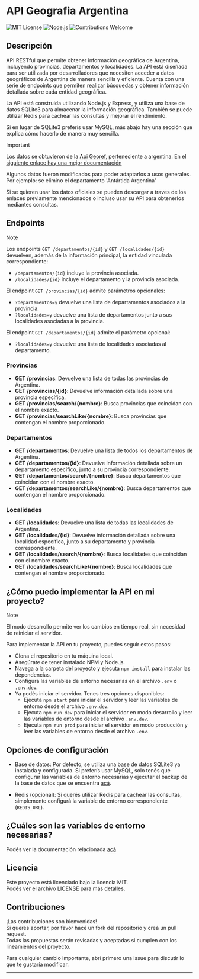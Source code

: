 # API Geografia Argentina
![MIT License](https://img.shields.io/badge/license-MIT-green)
![Node.js](https://img.shields.io/badge/Node.js-22.x-blue)
![Contributions Welcome](https://img.shields.io/badge/contributions-welcome-brightgreen)
## Descripción

API RESTful que permite obtener información geográfica de Argentina, incluyendo provincias, departamentos y localidades. La API está diseñada para ser utilizada por desarrolladores que necesiten acceder a datos geográficos de Argentina de manera sencilla y eficiente. Cuenta con una serie de endpoints que permiten realizar búsquedas y obtener información detallada sobre cada entidad geográfica.

La API está construida utilizando Node.js y Express, y utiliza una base de datos SQLite3 para almacenar la información geográfica. También se puede utilizar Redis para
cachear las consultas y mejorar el rendimiento.

Si en lugar de SQLite3 preferís usar MySQL, más abajo hay una sección que explica cómo hacerlo de manera muy sencilla.

> [!IMPORTANT]
> Los datos se obtuvieron de la [Api Georef](https://www.argentina.gob.ar/datos-abiertos/georef/openapi#/), perteneciente a argentina. En el [siguiente enlace hay una mejor documentación](https://datosgobar.github.io/georef-ar-api/)
>
> Algunos datos fueron modificados para poder adaptarlos a usos generales. Por ejemplo: se elimino el departamento 'Antártida Argentina'
>
> Si se quieren usar los datos oficiales se pueden descargar a traves de los enlaces previamente mencionados o incluso usar su API para obtenerlos mediantes consultas.

## Endpoints

> [!NOTE]
> Los endpoints `GET /departamentos/{id}` y `GET /localidades/{id}` devuelven, además de la información principal, la entidad vinculada correspondiente:
>
> - `/departamentos/{id}` incluye la provincia asociada.
> - `/localidades/{id}` incluye el departamento y la provincia asociada.
>
> El endpoint `GET /provincias/{id}` admite parámetros opcionales:
>
> - `?departamentos=y` devuelve una lista de departamentos asociados a la provincia.
> - `?localidades=y` devuelve una lista de departamentos junto a sus localidades asociadas a la provincia.
>
> El endpoint `GET /departamentos/{id}` admite el parámetro opcional:
>
> - `?localidades=y` devuelve una lista de localidades asociadas al departamento.

### Provincias

- **GET /provincias**: Devuelve una lista de todas las provincias de Argentina.
- **GET /provincias/{id}**: Devuelve información detallada sobre una provincia específica.
- **GET /provincias/search/{nombre}**: Busca provincias que coincidan con el nombre exacto.
- **GET /provincias/searchLike/{nombre}**: Busca provincias que contengan el nombre proporcionado.

### Departamentos

- **GET /departamentos**: Devuelve una lista de todos los departamentos de Argentina.
- **GET /departamentos/{id}**: Devuelve información detallada sobre un departamento específico, junto a su provincia correspondiente.
- **GET /departamentos/search/{nombre}**: Busca departamentos que coincidan con el nombre exacto.
- **GET /departamentos/searchLike/{nombre}**: Busca departamentos que contengan el nombre proporcionado.

### Localidades

- **GET /localidades**: Devuelve una lista de todas las localidades de Argentina.
- **GET /localidades/{id}**: Devuelve información detallada sobre una localidad específica, junto a su departamento y provincia correspondiente.
- **GET /localidades/search/{nombre}**: Busca localidades que coincidan con el nombre exacto.
- **GET /localidades/searchLike/{nombre}**: Busca localidades que contengan el nombre proporcionado.

## ¿Cómo puedo implementar la API en mi proyecto?

> [!NOTE]
> El modo desarrollo permite ver los cambios en tiempo real, sin necesidad de reiniciar el servidor.

Para implementar la API en tu proyecto, puedes seguir estos pasos:

- Clona el repositorio en tu máquina local.
- Asegúrate de tener instalado NPM y Node.js.
- Navega a la carpeta del proyecto y ejecuta `npm install` para instalar las dependencias.
- Configura las variables de entorno necesarias en el archivo `.env` o `.env.dev`.
- Ya podés iniciar el servidor. Tenes tres opciones disponibles:
  - Ejecuta `npm start` para iniciar el servidor y leer las variables de entorno desde el archivo `.env.dev`.
  - Ejecuta `npm run dev` para iniciar el servidor en modo desarrollo y leer las variables de entorno desde el archivo `.env.dev`.
  - Ejecuta `npm run prod` para iniciar el servidor en modo producción y leer las variables de entorno desde el archivo `.env`.

## Opciones de configuración

- Base de datos:
  Por defecto, se utiliza una base de datos SQLite3 ya instalada y configurada.
  Si preferís usar MySQL, solo tenés que configurar las variables de entorno necesarias y ejecutar el backup de la base de datos que se encuentra [acá](./database/mysqlScript.sql).

- Redis (opcional):
  Si querés utilizar Redis para cachear las consultas, simplemente configurá la variable de entorno correspondiente (`REDIS_URL`).

## ¿Cuáles son las variables de entorno necesarias?

Podés ver la documentación relacionada [acá](./docs/ENVIRONMENT.md)

## Licencia

Este proyecto está licenciado bajo la licencia MIT.  
Podés ver el archivo [LICENSE](./LICENSE) para más detalles.

## Contribuciones

¡Las contribuciones son bienvenidas!  
Si querés aportar, por favor hacé un fork del repositorio y creá un pull request.  
Todas las propuestas serán revisadas y aceptadas si cumplen con los lineamientos del proyecto.

Para cualquier cambio importante, abrí primero una issue para discutir lo que te gustaría modificar.

---
